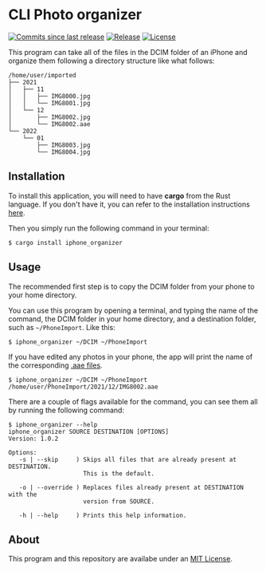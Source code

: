# CLI Photo organizer
[![Commits since last release](https://img.shields.io/github/commits-since/nico-castell/photo_organizer/latest?label=Commits%20since%20last%20release&color=informational&logo=Git&logoColor=white&style=flat-square)](https://github.com/nico-castell/photo_organizer/commits)
[![Release](https://img.shields.io/github/v/release/nico-castell/photo_organizer?label=Release&color=informational&logo=GitHub&logoColor=white&style=flat-square)](https://github.com/nico-castell/photo_organizer/releases)
[![License](https://img.shields.io/github/license/nico-castell/photo_organizer?label=License&color=informational&logo=Open%20Source%20Initiative&logoColor=white&style=flat-square)](LICENSE)
<!-- [![CodeQL](https://img.shields.io/github/workflow/status/nico-castell/photo_organizer/CodeQL?label=CodeQL&logo=GitHub%20Actions&logoColor=white&style=flat-square)](https://github.com/nico-castell/photo_organizer/actions/workflows/codeql-analysis.yml) -->

This program can take all of the files in the DCIM folder of an iPhone and organize them following a
directory structure like what follows:

```
/home/user/imported
├── 2021
│   ├── 11
│   │   ├── IMG8000.jpg
│   │   └── IMG8001.jpg
│   └── 12
│       ├── IMG8002.jpg
│       └── IMG8002.aae
└── 2022
    └── 01
        ├── IMG8003.jpg
        └── IMG8004.jpg
```

## Installation
To install this application, you will need to have **cargo** from the Rust language. If you don't
have it, you can refer to the installation instructions
[here](https://www.rust-lang.org/learn/get-started).

Then you simply run the following command in your terminal:

```
$ cargo install iphone_organizer
```

## Usage
The recommended first step is to copy the DCIM folder from your phone to your home directory.

You can use this program by opening a terminal, and typing the name of the command, the DCIM folder
in your home directory, and a destination folder, such as `~/PhoneImport`. Like this:

```
$ iphone_organizer ~/DCIM ~/PhoneImport
```

If you have edited any photos in your phone, the app will print the name of the corresponding
[.aae files](https://fileinfo.com/extension/aae).

```
$ iphone_organizer ~/DCIM ~/PhoneImport
/home/user/PhoneImport/2021/12/IMG8002.aae
```

There are a couple of flags available for the command, you can see them all by running the following
command:

```
$ iphone_organizer --help
iphone_organizer SOURCE DESTINATION [OPTIONS]
Version: 1.0.2

Options:
   -s | --skip     ) Skips all files that are already present at DESTINATION.
                     This is the default.

   -o | --override ) Replaces files already present at DESTINATION with the
                     version from SOURCE.

   -h | --help     ) Prints this help information.
```

## About
This program and this repository are availabe under an [MIT License](LICENSE).
